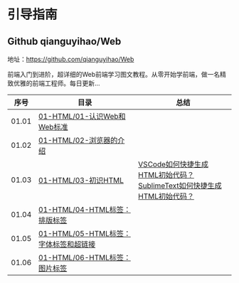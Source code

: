 # 引导指南

## Github qianguyihao/Web

地址：https://github.com/qianguyihao/Web

前端入门到进阶，超详细的Web前端学习图文教程。从零开始学前端，做一名精致优雅的前端工程师。每日更新...

|序号|目录|总结|
|--|--|--|
|01.01|[01-HTML/01-认识Web和Web标准](https://github.com/qianguyihao/Web/blob/master/01-HTML/01-%E8%AE%A4%E8%AF%86Web%E5%92%8CWeb%E6%A0%87%E5%87%86.md)||
|01.02|[01-HTML/02-浏览器的介绍](https://github.com/qianguyihao/Web/blob/master/01-HTML/02-%E6%B5%8F%E8%A7%88%E5%99%A8%E7%9A%84%E4%BB%8B%E7%BB%8D.md)||
|01.03|[01-HTML/03-初识HTML](https://github.com/qianguyihao/Web/blob/master/01-HTML/03-%E5%88%9D%E8%AF%86HTML.md)|[VSCode如何快捷生成HTML初始代码？](https://github.com/peteryuanpan/notebook/issues/1)<br>[SublimeText如何快捷生成HTML初始代码？](https://github.com/peteryuanpan/notebook/issues/2)|
|01.04|[01-HTML/04-HTML标签：排版标签](https://github.com/qianguyihao/Web/blob/master/01-HTML/04-HTML%E6%A0%87%E7%AD%BE%EF%BC%9A%E6%8E%92%E7%89%88%E6%A0%87%E7%AD%BE.md)||
|01.05|[01-HTML/05-HTML标签：字体标签和超链接](https://github.com/qianguyihao/Web/blob/master/01-HTML/05-HTML%E6%A0%87%E7%AD%BE%EF%BC%9A%E5%AD%97%E4%BD%93%E6%A0%87%E7%AD%BE%E5%92%8C%E8%B6%85%E9%93%BE%E6%8E%A5.md)||
|01.06|[01-HTML/06-HTML标签：图片标签](https://github.com/qianguyihao/Web/blob/master/01-HTML/06-HTML%E6%A0%87%E7%AD%BE%EF%BC%9A%E5%9B%BE%E7%89%87%E6%A0%87%E7%AD%BE.md)||

